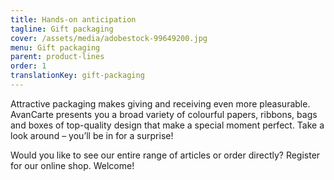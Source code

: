 ```yaml
---
title: Hands-on anticipation
tagline: Gift packaging
cover: /assets/media/adobestock-99649200.jpg
menu: Gift packaging
parent: product-lines
order: 1
translationKey: gift-packaging
---
```

Attractive packaging makes giving and receiving even more pleasurable. AvanCarte presents you a broad variety of colourful papers, ribbons, bags and boxes of top-quality design that make a special moment perfect. Take a look around – you’ll be in for a surprise!

Would you like to see our entire range of articles or order directly? Register for our online shop. Welcome!
